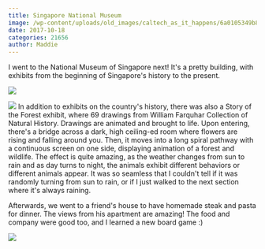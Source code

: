 ```yaml
---
title: Singapore National Museum
image: /wp-content/uploads/old_images/caltech_as_it_happens/6a0105349b8251970b01bb09cbadf0970d.jpg
date: 2017-10-18
categories: 21656
author: Maddie
---
```


I went to the National Museum of Singapore next! It's a pretty building, with exhibits from the beginning of Singapore's history to the present.


![](/old_images/caltech_as_it_happens/6a0105349b8251970b01b8d2b2f436970c.jpg)

![](/old_images/6a01b8d28f2857970c01b7c9288e95970b-pi.jpg)
In addition to exhibits on the country's history, there was also a Story of the Forest exhibit, where 69 drawings from William Farquhar Collection of Natural History. Drawings are animated and brought to life. Upon entering, there's a bridge across a dark, high ceiling-ed room where flowers are rising and falling around you. Then, it moves into a long spiral pathway with a continuous screen on one side, displaying animation of a forest and wildlife. The effect is quite amazing, as the weather changes from sun to rain and as day turns to night, the animals exhibit different behaviors or different animals appear. It was so seamless that I couldn't tell if it was randomly turning from sun to rain, or if I just walked to the next section where it's always raining.

Afterwards, we went to a friend's house to have homemade steak and pasta for dinner. The views from his apartment are amazing! The food and company were good too, and I learned a new board game :)


![](/old_images/caltech_as_it_happens/6a0105349b8251970b01b8d2b2f3e7970c.jpg)
